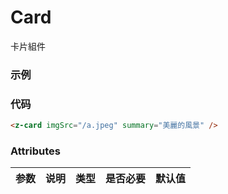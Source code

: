 # Card

卡片組件

### 示例

<z-card imgSrc='/a.jpeg' summary='美麗的風景' />

### 代码

```html
<z-card imgSrc="/a.jpeg" summary="美麗的風景" />
```

### Attributes

| 参数 | 说明 | 类型 | 是否必要 | 默认值 |
| ---- | ---- | ---- | -------- | ------ |
